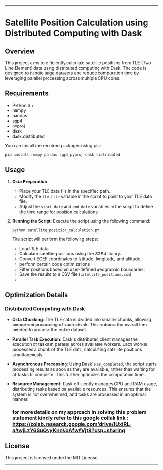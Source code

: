 
---

# Satellite Position Calculation using Distributed Computing with Dask

## Overview

This project aims to efficiently calculate satellite positions from TLE (Two-Line Element) data using distributed computing with Dask. The code is designed to handle large datasets and reduce computation time by leveraging parallel processing across multiple CPU cores.

## Requirements

- Python 3.x
- numpy
- pandas
- sgp4
- pyproj
- dask
- dask.distributed

You can install the required packages using pip:

```bash
pip install numpy pandas sgp4 pyproj dask distributed
```

## Usage

1. **Data Preparation**:
   - Place your TLE data file in the specified path.
   - Modify the `tle_file` variable in the script to point to your TLE data file.
   - Adjust the `start_date` and `end_date` variables in the script to define the time range for position calculations.

2. **Running the Script**:
   Execute the script using the following command:

   ```bash
   python satellite_position_calculation.py
   ```

   The script will perform the following steps:
   - Load TLE data.
   - Calculate satellite positions using the SGP4 library.
   - Convert ECEF coordinates to latitude, longitude, and altitude.
   - perform certain code optimizations
   - Filter positions based on user-defined geographic boundaries.
   - Save the results to a CSV file (`satellite_positions.csv`)
   - 

## Optimization Details

### Distributed Computing with Dask

- **Data Chunking**: The TLE data is divided into smaller chunks, allowing concurrent processing of each chunk. This reduces the overall time needed to process the entire dataset.

- **Parallel Task Execution**: Dask's distributed client manages the execution of tasks in parallel across available workers. Each worker processes a chunk of the TLE data, calculating satellite positions simultaneously.

- **Asynchronous Processing**: Using Dask's `as_completed`, the script starts processing results as soon as they are available, rather than waiting for all tasks to complete. This further optimizes the computation time.

- **Resource Management**: Dask efficiently manages CPU and RAM usage, distributing tasks based on available resources. This ensures that the system is not overwhelmed, and tasks are processed in an optimal manner.

  ### for more details on my approach in solving this problem statement kindly refer to this google collab link : https://colab.research.google.com/drive/1UxiRL-aAwjLzY6SuQvyKnnVoAfwAVjt8?usp=sharing

## License

This project is licensed under the MIT License.

---

